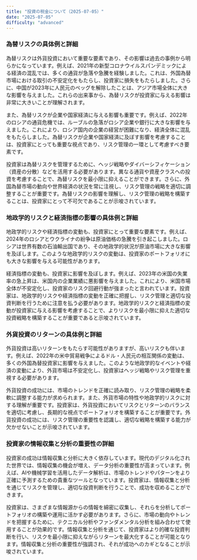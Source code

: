 ```yaml
---
title: "投資の税金について（2025-07-05）"
date: "2025-07-05"
difficulty: "advanced"
---
```


### 為替リスクの具体例と詳細

為替リスクは外貨投資において重要な要素であり、その影響は過去の事例から明らかになっています。例えば、2021年の新型コロナウイルスパンデミックによる経済の混乱では、多くの通貨が急落や急騰を経験しました。これは、外国為替市場における取引の不安定化をもたらし、投資家に損失をもたらしました。さらに、中国が2023年に人民元のペッグを解除したことは、アジア市場全体に大きな影響を与えました。これらの出来事から、為替リスクが投資家に与える影響は非常に大きいことが理解されます。

また、為替リスクが企業や国家経済に与える影響も重要です。例えば、2022年のロシアの通貨危機では、ルーブルの急落がロシア企業や銀行に大きな影響を与えました。これにより、ロシア国内の企業の経営が困難になり、経済全体に混乱をもたらしました。為替リスクが企業や国家経済に及ぼす影響を考慮することは、投資家にとっても重要な視点であり、リスク管理の一環として考慮すべき要素です。

投資家は為替リスクを管理するために、ヘッジ戦略やダイバーシフィケーション（資産の分散）などを活用する必要があります。異なる通貨や資産クラスへの投資を考慮することで、為替リスクを最小限に抑えることができます。さらに、外国為替市場の動向や世界経済の状況を常に注視し、リスク管理の戦略を適切に調整することが重要です。為替リスクの影響を理解し、リスク管理の戦略を構築することは、投資家にとって不可欠であることが示唆されています。

### 地政学的リスクと経済指標の影響の具体例と詳細

地政学的リスクや経済指標の変動も、投資家にとって重要な要素です。例えば、2024年のロシアとウクライナの紛争は原油価格の急騰を引き起こしました。ロシアは世界有数の石油輸出国であり、その地政学的状況が原油市場に大きな影響を及ぼします。このような地政学的リスクの変動は、投資家のポートフォリオにも大きな影響を与える可能性があります。

経済指標の変動も、投資家に影響を及ぼします。例えば、2023年の米国の失業率の急上昇は、米国内の企業業績に悪影響を与えました。これにより、米国市場全体が不安定化し、投資家のリスク回避行動が強まったと言われています。投資家は、地政学的リスクや経済指標の変動を正確に把握し、リスク管理と適切な投資判断を行うために注意を払う必要があります。地政学的リスクと経済指標の変動が投資家に与える影響を考慮することで、よりリスクを最小限に抑えた適切な投資戦略を構築することが重要であると示唆されています。

### 外貨投資のリターンの具体例と詳細

外貨投資は高いリターンをもたらす可能性がありますが、高いリスクも伴います。例えば、2022年の米中貿易戦争によるドル・人民元の相互関係の変動は、多くの外国為替投資家に影響を与えました。このような地政学的なイベントや経済の変動により、外貨市場は不安定化し、投資家はヘッジ戦略やリスク管理を重視する必要があります。

外貨投資の成功には、市場のトレンドを正確に読み取り、リスク管理の戦略を柔軟に調整する能力が求められます。また、外貨市場の特性や地政学的リスクに対する理解が重要です。投資家は、外貨投資においてリスクとリターンのバランスを適切に考慮し、長期的な視点でポートフォリオを構築することが重要です。外貨投資の成功には、リスク管理の重要性を認識し、適切な戦略を構築する能力が欠かせないことが示唆されています。

### 投資家の情報収集と分析の重要性の詳細

投資家の成功は情報収集と分析に大きく依存しています。現代のデジタル化された世界では、情報収集の機会が増え、データ分析の重要性が高まっています。例えば、AIや機械学習を活用したデータ解析は、市場のトレンドやパターンをより正確に予測するための貴重なツールとなっています。投資家は、情報収集と分析を通じてリスクを管理し、適切な投資判断を行うことで、成功を収めることができます。

投資家は、さまざまな情報源からの情報を綿密に収集し、それらを分析してポートフォリオの構築や運用に活かす必要があります。さらに、市場の動向やトレンドを把握するために、テクニカル分析やファンダメンタル分析を組み合わせて使用することが効果的です。情報収集と分析を通じて、投資家はより的確な投資判断を行い、リスクを最小限に抑えながらリターンを最大化することが可能となります。情報収集と分析の重要性が強調され、それが成功へのカギとなることが示唆されています。
